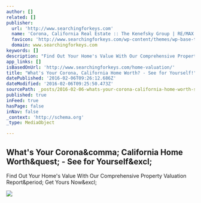 ```yaml
---
author: []
related: []
publisher:
  url: 'http://www.searchingforkeys.com'
  name: 'Corona, California Real Estate :: The Kenefsky Group | RE/MAX Real Pros'
  favicon: 'http://www.searchingforkeys.com/wp-content/themes/wp-base-theme/assets/media/build/favicon.ico'
  domain: www.searchingforkeys.com
keywords: []
description: "Find Out Your Home's Value With Our Comprehensive Property Valuation Report. Get Yours Now!"
app_links: []
isBasedOnUrl: 'http://www.searchingforkeys.com/home-valuation/'
title: "What's Your Corona, California Home Worth? - See for Yourself!"
datePublished: '2016-02-06T09:26:12.686Z'
dateModified: '2016-02-06T09:25:50.473Z'
sourcePath: _posts/2016-02-06-whats-your-corona-california-home-worth-see-for-yoursel.md
published: true
inFeed: true
hasPage: false
inNav: false
_context: 'http://schema.org'
_type: MediaObject

---
```

<article style=""><h1>What's Your Corona&amp;comma; California Home Worth&amp;quest; - See for Yourself&amp;excl;</h1><p>Find Out Your Home's Value With Our Comprehensive Property Valuation Report&amp;period; Get Yours Now&amp;excl;</p><img src="http://www.searchingforkeys.com/wp-content/plugins/seller/assets/img/fb-becoming-sellers.png" /></article>